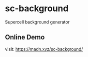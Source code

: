 # sc-background
Supercell background generator

## Online Demo
visit: https://madn.xyz/sc-background/
